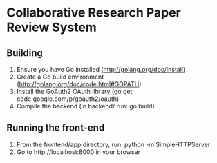 Collaborative Research Paper Review System
==========================================

Building
--------

1. Ensure you have Go installed (http://golang.org/doc/install)
2. Create a Go build environment (http://golang.org/doc/code.html#GOPATH)
3. Install the GoAuth2 OAuth library (go get code.google.com/p/goauth2/oauth)
4. Compile the backend (in backend/ run: go build)

Running the front-end
---------------------

1. From the frontend/app directory, run: python -m SimpleHTTPServer
2. Go to http://localhost:8000 in your browser
